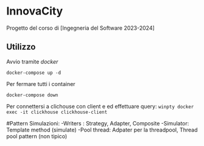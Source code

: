 # InnovaCity
Progetto del corso di [Ingegneria del Software 2023-2024]
## Utilizzo

Avvio tramite _docker_

`docker-compose up -d `

Per fermare tutti i container 

`docker-compose down`

Per connettersi a clichouse con client e ed effettuare query:
`winpty docker exec -it clickhouse clickhouse-client`

#Pattern
Simulazioni:
    -Writers : Strategy, Adapter, Composite 
    -Simulator: Template method (simulate)
    -Pool thread: Adpater per la threadpool, Thread pool pattern (non tipico)